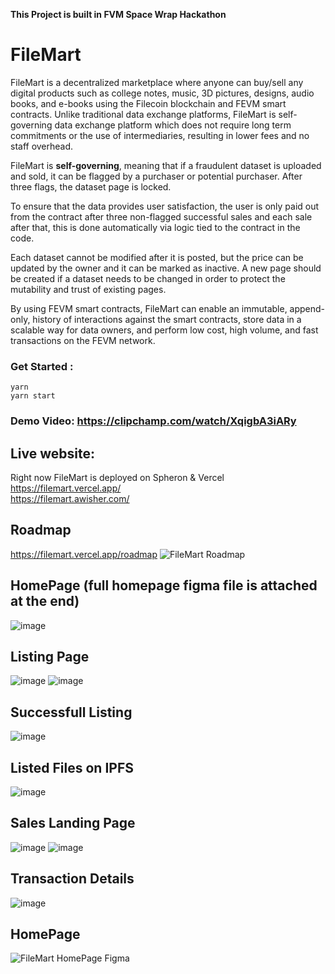 **This Project is built in FVM Space Wrap Hackathon**

# FileMart
FileMart is a decentralized marketplace where anyone can buy/sell any digital products such as college notes, music, 3D pictures, designs, audio books, and e-books using the Filecoin blockchain and FEVM smart contracts. Unlike traditional data exchange platforms, FileMart is self-governing data exchange platform which does not require long term commitments or the use of intermediaries, resulting in lower fees and no staff overhead.

FileMart is **self-governing**, meaning that if a fraudulent dataset is uploaded and sold, it can be flagged by a purchaser or potential purchaser. After three flags, the dataset page is locked.

To ensure that the data provides user satisfaction, the user is only paid out from the contract after three non-flagged successful sales and each sale after that, this is done automatically via logic tied to the contract in the code.

Each dataset cannot be modified after it is posted, but the price can be updated by the owner and it can be marked as inactive. A new page should be created if a dataset needs to be changed in order to protect the mutability and trust of existing pages.

By using FEVM smart contracts, FileMart can enable an immutable, append-only, history of interactions against the smart contracts, store data in a scalable way for data owners, and perform low cost, high volume, and fast transactions on the FEVM network.


### Get Started :
```
yarn
yarn start
```
### Demo Video: https://clipchamp.com/watch/XqigbA3iARy

## Live website:
Right now FileMart is deployed on Spheron & Vercel  <br />
https://filemart.vercel.app/ <br />
https://filemart.awisher.com/ <br />

## Roadmap
https://filemart.vercel.app/roadmap
![FileMart Roadmap](https://user-images.githubusercontent.com/61940373/216787054-a75de0c6-1d1c-4d7e-90a4-d95097e47823.png)

## HomePage (full homepage figma file is attached at the end)
![image](https://user-images.githubusercontent.com/61940373/216787362-6da63859-22b1-49e1-8e8b-c7e3b0795c76.png)

## Listing Page
![image](https://user-images.githubusercontent.com/61940373/216787285-2b005feb-f0ec-4d3b-a58a-19e3d96b6573.png)
![image](https://user-images.githubusercontent.com/61940373/216787338-bf35ecca-9282-41b9-871b-9044cedbc70f.png)

## Successfull Listing
![image](https://user-images.githubusercontent.com/61940373/216787417-79adedd3-a365-4977-b4c8-0fc80403166a.png)

## Listed Files on IPFS
![image](https://user-images.githubusercontent.com/61940373/216787442-462aac2b-b6c5-41ae-bf3e-193982160fb8.png)

## Sales Landing Page
![image](https://user-images.githubusercontent.com/61940373/216787459-da0fc4d1-f0c5-46ee-8d28-1674ecbf21d5.png)
![image](https://user-images.githubusercontent.com/61940373/216787556-1d87da8c-cbf4-4799-a81b-356637e5abd8.png)

## Transaction Details
![image](https://user-images.githubusercontent.com/61940373/216787480-e715bef7-c406-4dda-99b6-c6237baaeb8c.png)

## HomePage
![FileMart HomePage Figma](https://user-images.githubusercontent.com/61940373/216787211-9c00b540-fe58-48e0-be53-a922d194afdc.png)





